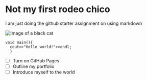 # Not my first rodeo chico #

I am just doing the github starter assignment on using markdown

![Image of a black cat](https://images.unsplash.com/photo-1516280030429-27679b3dc9cf?q=80&w=2070&auto=format&fit=crop&ixlib=rb-4.0.3&ixid=M3wxMjA3fDB8MHxwaG90by1wYWdlfHx8fGVufDB8fHx8fA%3D%3D)

```
void main(){
  cout>>"Hello world!">>endl;
  }
```

- [ ] Turn on GitHub Pages
- [ ] Outline my portfolio
- [ ] Introduce myself to the world
